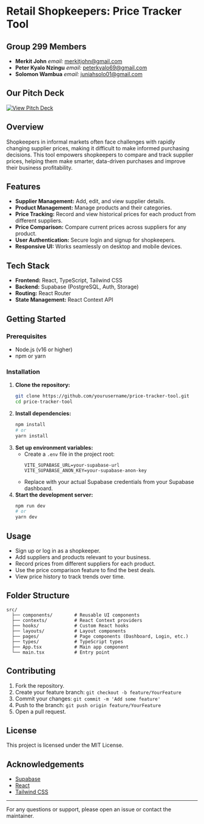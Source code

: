 # Retail Shopkeepers: Price Tracker Tool
## Group 299 Members 
- **Merkit John**   *email:* merkitjohn@gmail.com
- **Peter Kyalo Nzingu**    *email:* peterkyalo69@gmail.com
- **Solomon Wambua**    *email:* juniahsolo01@gmail.com

## Our Pitch Deck
<a href="[https://www.canva.com/design/DAGoeNcA6RU/view](https://www.canva.com/design/DAGoeNcA6RU/6AiuyUUIHU7Ix5ZPwDTr1g/edit?utm_content=DAGoeNcA6RU&utm_campaign=designshare&utm_medium=link2&utm_source=sharebutton)" target="_blank">
  <img src="https://img.shields.io/badge/View-Pitch_Deck-blue?style=for-the-badge&logo=canva" alt="View Pitch Deck">
</a>

## Overview
Shopkeepers in informal markets often face challenges with rapidly changing supplier prices, making it difficult to make informed purchasing decisions. This tool empowers shopkeepers to compare and track supplier prices, helping them make smarter, data-driven purchases and improve their business profitability.

## Features
- **Supplier Management:** Add, edit, and view supplier details.
- **Product Management:** Manage products and their categories.
- **Price Tracking:** Record and view historical prices for each product from different suppliers.
- **Price Comparison:** Compare current prices across suppliers for any product.
- **User Authentication:** Secure login and signup for shopkeepers.
- **Responsive UI:** Works seamlessly on desktop and mobile devices.

## Tech Stack
- **Frontend:** React, TypeScript, Tailwind CSS
- **Backend:** Supabase (PostgreSQL, Auth, Storage)
- **Routing:** React Router
- **State Management:** React Context API

## Getting Started

### Prerequisites
- Node.js (v16 or higher)
- npm or yarn

### Installation
1. **Clone the repository:**
   ```bash
   git clone https://github.com/yourusername/price-tracker-tool.git
   cd price-tracker-tool
   ```
2. **Install dependencies:**
   ```bash
   npm install
   # or
   yarn install
   ```
3. **Set up environment variables:**
   - Create a `.env` file in the project root:
     ```env
     VITE_SUPABASE_URL=your-supabase-url
     VITE_SUPABASE_ANON_KEY=your-supabase-anon-key
     ```
   - Replace with your actual Supabase credentials from your Supabase dashboard.
4. **Start the development server:**
   ```bash
   npm run dev
   # or
   yarn dev
   ```

## Usage
- Sign up or log in as a shopkeeper.
- Add suppliers and products relevant to your business.
- Record prices from different suppliers for each product.
- Use the price comparison feature to find the best deals.
- View price history to track trends over time.

## Folder Structure
```
src/
  ├── components/        # Reusable UI components
  ├── contexts/          # React Context providers
  ├── hooks/             # Custom React hooks
  ├── layouts/           # Layout components
  ├── pages/             # Page components (Dashboard, Login, etc.)
  ├── types/             # TypeScript types
  ├── App.tsx            # Main app component
  └── main.tsx           # Entry point
```

## Contributing
1. Fork the repository.
2. Create your feature branch: `git checkout -b feature/YourFeature`
3. Commit your changes: `git commit -m 'Add some feature'`
4. Push to the branch: `git push origin feature/YourFeature`
5. Open a pull request.

## License
This project is licensed under the MIT License.

## Acknowledgements
- [Supabase](https://supabase.com/)
- [React](https://react.dev/)
- [Tailwind CSS](https://tailwindcss.com/)

---
For any questions or support, please open an issue or contact the maintainer.
